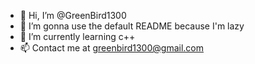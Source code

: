 - 👋 Hi, I’m @GreenBird1300
- 👀 I’m gonna use the default README because I'm lazy
- 🌱 I’m currently learning c++
- 📫 Contact me at greenbird1300@gmail.com

<!---
GreenBird1300/GreenBird1300 is a ✨ special ✨ repository because its `README.md` (this file) appears on your GitHub profile.
You can click the Preview link to take a look at your changes.
--->
